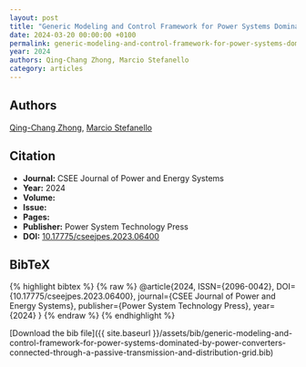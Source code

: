 ```yaml
---
layout: post
title: "Generic Modeling and Control Framework for Power Systems Dominated by Power Converters Connected Through a Passive Transmission and Distribution Grid"
date: 2024-03-20 00:00:00 +0100
permalink: generic-modeling-and-control-framework-for-power-systems-dominated-by-power-converters-connected-through-a-passive-transmission-and-distribution-grid
year: 2024
authors: Qing-Chang Zhong, Marcio Stefanello
category: articles
---
```

 
## Authors
[Qing-Chang Zhong](authors/qing-chang-zhong), [Marcio Stefanello](authors/marcio-stefanello)
 
## Citation
- **Journal:** CSEE Journal of Power and Energy Systems
- **Year:** 2024
- **Volume:** 
- **Issue:** 
- **Pages:** 
- **Publisher:** Power System Technology Press
- **DOI:** [10.17775/cseejpes.2023.06400](https://doi.org/10.17775/cseejpes.2023.06400)
 
## BibTeX
{% highlight bibtex %}
{% raw %}
@article{2024, ISSN={2096-0042},
  DOI={10.17775/cseejpes.2023.06400},
  journal={CSEE Journal of Power and Energy Systems},
  publisher={Power System Technology Press},
  year={2024}
}
{% endraw %}
{% endhighlight %}
 
[Download the bib file]({{ site.baseurl }}/assets/bib/generic-modeling-and-control-framework-for-power-systems-dominated-by-power-converters-connected-through-a-passive-transmission-and-distribution-grid.bib)
 
